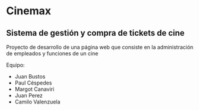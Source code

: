 # Cinemax
## Sistema de gestión y compra de tickets de cine

Proyecto de desarrollo de una página web que consiste en la administración de empleados y funciones de un cine

Equipo:
- Juan Bustos
- Paul Céspedes
- Margot Canaviri
- Juan Perez
- Camilo Valenzuela